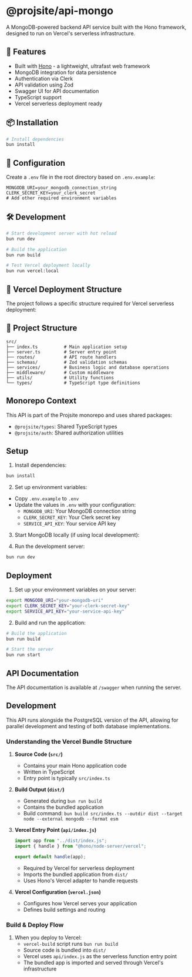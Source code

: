 # @projsite/api-mongo

A MongoDB-powered backend API service built with the Hono framework, designed to run on Vercel's serverless infrastructure.

## 🚀 Features

- Built with [Hono](https://hono.dev/) - a lightweight, ultrafast web framework
- MongoDB integration for data persistence
- Authentication via Clerk
- API validation using Zod
- Swagger UI for API documentation
- TypeScript support
- Vercel serverless deployment ready

## 📦 Installation

```bash
# Install dependencies
bun install
```

## 🔧 Configuration

Create a `.env` file in the root directory based on `.env.example`:

```env
MONGODB_URI=your_mongodb_connection_string
CLERK_SECRET_KEY=your_clerk_secret
# Add other required environment variables
```

## 🛠️ Development

```bash
# Start development server with hot reload
bun run dev

# Build the application
bun run build

# Test Vercel deployment locally
bun run vercel:local
```

## 📁 Vercel Deployment Structure

The project follows a specific structure required for Vercel serverless deployment:

## 📝 Project Structure

```
src/
├── index.ts          # Main application setup
├── server.ts         # Server entry point
├── routes/           # API route handlers
├── schemas/          # Zod validation schemas
├── services/         # Business logic and database operations
├── middleware/       # Custom middleware
├── utils/            # Utility functions
└── types/            # TypeScript type definitions
```

## Monorepo Context

This API is part of the Projsite monorepo and uses shared packages:

- `@projsite/types`: Shared TypeScript types
- `@projsite/auth`: Shared authorization utilities

## Setup

1. Install dependencies:

```bash
bun install
```

2. Set up environment variables:

- Copy `.env.example` to `.env`
- Update the values in `.env` with your configuration:
  - `MONGODB_URI`: Your MongoDB connection string
  - `CLERK_SECRET_KEY`: Your Clerk secret key
  - `SERVICE_API_KEY`: Your service API key

3. Start MongoDB locally (if using local development):

4. Run the development server:

```bash
bun run dev
```

## Deployment

1. Set up your environment variables on your server:

```bash
export MONGODB_URI="your-mongodb-uri"
export CLERK_SECRET_KEY="your-clerk-secret-key"
export SERVICE_API_KEY="your-service-api-key"
```

2. Build and run the application:

```bash
# Build the application
bun run build

# Start the server
bun run start
```

## API Documentation

The API documentation is available at `/swagger` when running the server.

## Development

This API runs alongside the PostgreSQL version of the API, allowing for parallel development and testing of both database implementations.

### Understanding the Vercel Bundle Structure

1. **Source Code (`src/`)**

   - Contains your main Hono application code
   - Written in TypeScript
   - Entry point is typically `src/index.ts`

2. **Build Output (`dist/`)**

   - Generated during `bun run build`
   - Contains the bundled application
   - Build command: `bun build src/index.ts --outdir dist --target node --external mongodb --format esm`

3. **Vercel Entry Point (`api/index.js`)**

   ```javascript
   import app from "../dist/index.js";
   import { handle } from "@hono/node-server/vercel";

   export default handle(app);
   ```

   - Required by Vercel for serverless deployment
   - Imports the bundled application from `dist/`
   - Uses Hono's Vercel adapter to handle requests

4. **Vercel Configuration (`vercel.json`)**
   - Configures how Vercel serves your application
   - Defines build settings and routing

### Build & Deploy Flow

1. When you deploy to Vercel:
   - `vercel-build` script runs `bun run build`
   - Source code is bundled into `dist/`
   - Vercel uses `api/index.js` as the serverless function entry point
   - The bundled app is imported and served through Vercel's infrastructure

